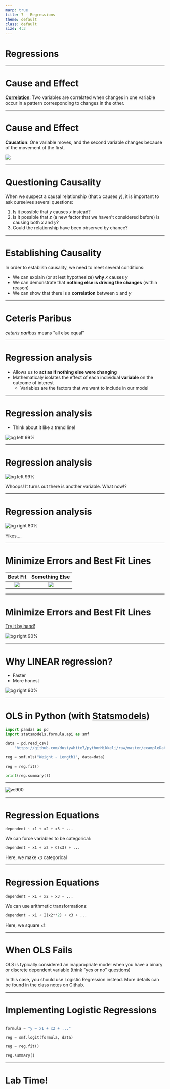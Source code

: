 ```yaml
---
marp: true
title: 7 - Regressions
theme: default
class: default
size: 4:3
---
```


# Regressions

---

# Cause and Effect

**[Correlation](http://www.tylervigen.com/spurious-correlations)**: Two variables are correlated when changes in one variable occur in a pattern corresponding to changes in the other.

---

# Cause and Effect

**Causation**: One variable moves, and the second variable changes because of the movement of the first.

![](correlation.png)

---

# Questioning Causality

When we suspect a causal relationship (that $x$ causes $y$), it is important to ask ourselves several questions:

1. Is it possible that $y$ causes $x$ instead?
2. Is it possible that $z$ (a new factor that we haven't considered before) is causing both $x$ and $y$?
3. Could the relationship have been observed by chance?

---

# Establishing Causality

In order to establish causality, we need to meet several conditions:

- We can explain (or at lest hypothesize) **why** $x$ causes $y$
- We can demonstrate that **nothing else is driving the changes** (within reason)
- We can show that there is a **correlation** between $x$ and $y$

---

# Ceteris Paribus

*ceteris paribus* means "all else equal"

---

# Regression analysis

- Allows us to **act as if nothing else were changing**
- Mathematicaly isolates the effect of each individual **variable** on the outcome of interest
    - Variables are the factors that we want to include in our model

---

# Regression analysis

- Think about it like a trend line!

![bg left 99%](regression1.png)

---

# Regression analysis

![bg left 99%](regression2.png)

Whoops! It turns out there is another variable. What now!?

---

# Regression analysis

![bg right 80%](regression3.png)

Yikes....

---

# Minimize Errors and Best Fit Lines

| Best Fit | Something Else |
:-------------------------:|:-------------------------:
![](regression4.png)  |  ![](regression5.png)

---

# Minimize Errors and Best Fit Lines

[Try it by hand!](http://setosa.io/ev/ordinary-least-squares-regression/)

![bg right 90%](regression6.png)

---

# Why LINEAR regression?

- Faster
- More honest

![bg right 90%](regression7.png)

---

# OLS in Python (with [Statsmodels](https://www.statsmodels.org/stable/index.html))

```python
import pandas as pd
import statsmodels.formula.api as smf

data = pd.read_csv(
    "https://github.com/dustywhite7/pythonMikkeli/raw/master/exampleData/fishWeight.csv")

reg = smf.ols("Weight ~ Length1", data=data)

reg = reg.fit()

print(reg.summary())
```

---

![w:900](regression.jpg)


---

# Regression Equations

```python
dependent ~ x1 + x2 + x3 + ...
```

We can force variables to be categorical:

```python
dependent ~ x1 + x2 + C(x3) + ...
```

Here, we make `x3` categorical


---

# Regression Equations

```python
dependent ~ x1 + x2 + x3 + ...
```

We can use arithmetic transformations:

```python
dependent ~ x1 + I(x2**2) + x3 + ...
```

Here, we square `x2`

---

# When OLS Fails

OLS is typically considered an inappropriate model when you have a binary or discrete dependent variable (think "yes or no" questions)

In this case, you should use Logistic Regression instead. More details can be found in the class notes on Github.

---

# Implementing Logistic Regressions

```python

formula = "y ~ x1 + x2 + ..." 

reg = smf.logit(formula, data)

reg = reg.fit()

reg.summary()
```

---

# Lab Time!